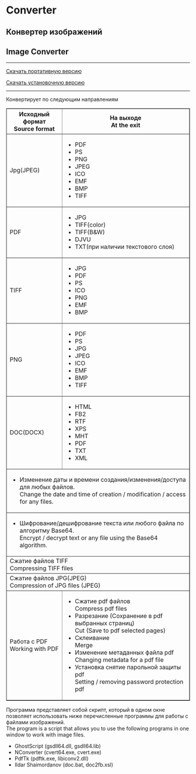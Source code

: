 <html>
<h1>Converter</h1>

<h2>Конвертер изображений</h2>
<h2>Image Converter</h2>
<hr>
<body>
<p><a href="https://raw.githubusercontent.com/Apik21/Converter/master/ConverterPortable.exe">Скачать портативную версию</a></p>

<p><a href="https://raw.githubusercontent.com/Apik21/Converter/setup/ConverterSetup.exe">Скачать установочную версию</a></p>
<hr>
<p>Конвертирует по следующим направлениям</p>
<table border="1" align="center" cellpadding="5" cols="2">
   <tr>
    <th>Исходный формат<br>Source format</th>
    <th>На выходе<br>At the exit</th>
   </tr>
   <tr>
    <td>Jpg(JPEG)</td>
    <td>
      <ul>
        <li>PDF</li>
        <li>PS</li>
        <li>PNG</li>
        <li>JPEG</li>
        <li>ICO</li>
        <li>EMF</li>
        <li>BMP</li>
        <li>TIFF</li>
      </ul>
    </td></tr>
<tr>
    <td>PDF</td>
    <td>
      <ul>
      <li>JPG</li>
      <li>TIFF(color)</li>
      <li>TIFF(B&W)</li>
      <li>DJVU</li>
      <li>TXT(при наличии текстового слоя)</li>
      </ul>
  </tr>
  <tr>
  <td>TIFF</td>
  <td><ul>
  <li>JPG</li>
  <li>PDF</li>
  <li>PS</li>
  <li>ICO</li>
  <li>PNG</li>
  <li>EMF</li>
  <li>BMP</li>
  </ul>
  </tr>
  <tr>
  <td>PNG</td>
  <td><ul>
        <li>PDF</li>
        <li>PS</li>
        <li>JPG</li>
        <li>JPEG</li>
        <li>ICO</li>
        <li>EMF</li>
        <li>BMP</li>
        <li>TIFF</li>
      </ul>
    </td></tr>
    <tr>
    <td>DOC(DOCX)</td>
    <td><ul>
    <li>HTML</li>
    <li>FB2</li>
    <li>RTF</li>
    <li>XPS</li>
    <li>MHT</li>
    <li>PDF</li>
    <li>TXT</li>
    <li>XML</li>
    </ul></td></tr>
    <tr>
    <td colspan="2"><ul><li>Изменение даты и времени создания/изменения/доступа для любых файлов.<br>Change the date and time of creation / modification / access for any files.</ul></li></td>
    </tr>
    <tr>
    <td colspan="2"><ul><li>Шифрование/дешифрование текста или любого файла по алгоритму Base64.<br>Encrypt / decrypt text or any file using the Base64 algorithm.</ul></li></td></tr>
    <tr>
    <td colspan="2">Сжатие файлов TIFF<br>Compressing TIFF files</td></tr>
    <tr><td colspan="2">Сжатие файлов JPG(JPEG)<br>Compression of JPG files (JPEG)</td></tr>
    <tr>
    <td>Работа с PDF<br>Working with PDF</td>
    <td>
    <ul>
    <li>Сжатие pdf файлов<br>Compress pdf files</li>
    <li>Разрезание (Сохранение в pdf выбранных страниц)<br>Cut (Save to pdf selected pages)</li>
    <li>Склеивание<br>Merge</li>
    <li>Изменение метаданных файла pdf<br>Changing metadata for a pdf file</li>
    <li>Установка снятие парольной защиты pdf<br>Setting / removing password protection pdf</li></ul></td></tr>
 </table>
 <p>Программа представляет собой скрипт, который в одном окне позволяет использовать ниже перечисленные программы для работы с файлами изображений.<br>The program is a script that allows you to use the following programs in one window to work with image files.</p>
 <ul>
  <li>GhostScript (gsdll64.dll, gsdll64.lib)</li>
  <li>NConverter (cvert64.exe, cvert.exe)</li>
  <li>PdfTk (pdftk.exe, libiconv2.dll)</li>
  <li>Ildar Shaimordanov (doc.bat, doc2fb.xsl)</li>
  </ul>
</body>
</html>

